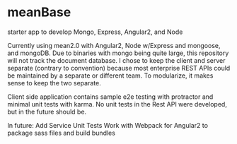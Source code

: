 # meanBase
starter app to develop Mongo, Express, Angular2, and Node

Currently using mean2.0 with Angular2, Node w/Express and mongoose, and mongoDB. Due to binaries with mongo being quite large,
this repository will not track the document database. I chose to keep the client and server separate (contrary to convention) because
most enterprise REST APIs could be maintained by a separate or different team. To modularize, it makes sense to keep the two separate.

Client side application contains sample e2e testing with protractor and minimal unit tests with karma. No unit tests in the
Rest API were developed, but in the future should be.

In future: 
Add Service Unit Tests
Work with Webpack for Angular2 to package sass files and build bundles
